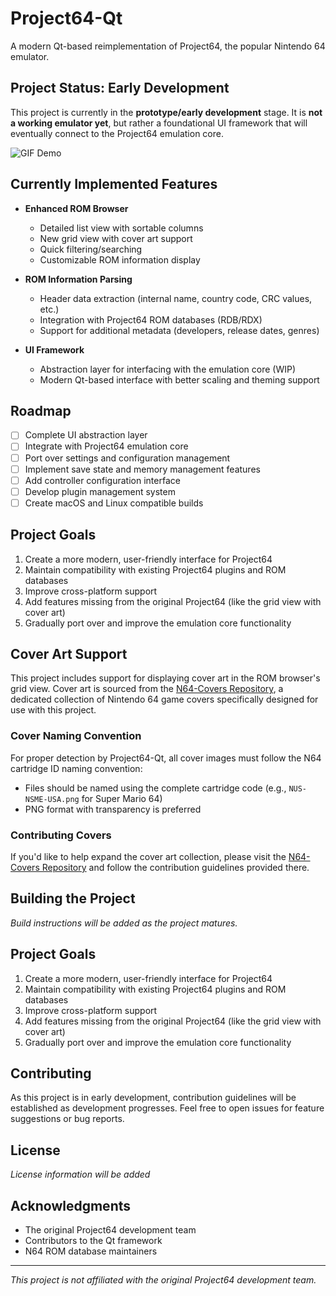# Project64-Qt

A modern Qt-based reimplementation of Project64, the popular Nintendo 64 emulator.

## Project Status: Early Development

This project is currently in the **prototype/early development** stage. It is **not a working emulator yet**, but rather a foundational UI framework that will eventually connect to the Project64 emulation core.

![GIF Demo](Screenshots/demo.gif)

## Currently Implemented Features

- **Enhanced ROM Browser**
  - Detailed list view with sortable columns
  - New grid view with cover art support
  - Quick filtering/searching
  - Customizable ROM information display
  
- **ROM Information Parsing**
  - Header data extraction (internal name, country code, CRC values, etc.)
  - Integration with Project64 ROM databases (RDB/RDX)
  - Support for additional metadata (developers, release dates, genres)
  
- **UI Framework**
  - Abstraction layer for interfacing with the emulation core (WIP)
  - Modern Qt-based interface with better scaling and theming support

## Roadmap

- [ ] Complete UI abstraction layer
- [ ] Integrate with Project64 emulation core
- [ ] Port over settings and configuration management
- [ ] Implement save state and memory management features
- [ ] Add controller configuration interface
- [ ] Develop plugin management system
- [ ] Create macOS and Linux compatible builds

## Project Goals

1. Create a more modern, user-friendly interface for Project64
2. Maintain compatibility with existing Project64 plugins and ROM databases
3. Improve cross-platform support
4. Add features missing from the original Project64 (like the grid view with cover art)
5. Gradually port over and improve the emulation core functionality

## Cover Art Support

This project includes support for displaying cover art in the ROM browser's grid view. Cover art is sourced from the [N64-Covers Repository](https://github.com/IanSkelskey/n64-covers), a dedicated collection of Nintendo 64 game covers specifically designed for use with this project.

### Cover Naming Convention

For proper detection by Project64-Qt, all cover images must follow the N64 cartridge ID naming convention:
- Files should be named using the complete cartridge code (e.g., `NUS-NSME-USA.png` for Super Mario 64)
- PNG format with transparency is preferred

### Contributing Covers

If you'd like to help expand the cover art collection, please visit the [N64-Covers Repository](https://github.com/IanSkelskey/n64-covers) and follow the contribution guidelines provided there.

## Building the Project

*Build instructions will be added as the project matures.*

## Project Goals

1. Create a more modern, user-friendly interface for Project64
2. Maintain compatibility with existing Project64 plugins and ROM databases
3. Improve cross-platform support
4. Add features missing from the original Project64 (like the grid view with cover art)
5. Gradually port over and improve the emulation core functionality

## Contributing

As this project is in early development, contribution guidelines will be established as development progresses. Feel free to open issues for feature suggestions or bug reports.

## License

*License information will be added*

## Acknowledgments

- The original Project64 development team
- Contributors to the Qt framework
- N64 ROM database maintainers

---

*This project is not affiliated with the original Project64 development team.*

